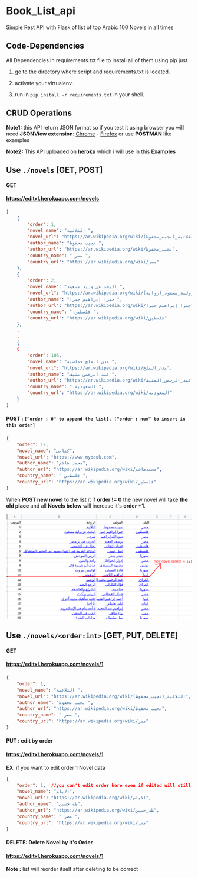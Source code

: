 # Book_List_api
Simple Rest API with Flask of list of top Arabic 100 Novels in all times

## Code-Dependencies

All Dependencies in requirements.txt file to install all of them using pip just

1. go to the directory where script and requirements.txt is located.

2. activate your virtualenv.

3. run in `pip install -r requirements.txt` in your shell.

   

## CRUD Operations 

**Note1:** this API return JSON format so if you test it using browser you will need **JSONView extension**: [Chrome](https://chrome.google.com/webstore/detail/jsonview/chklaanhfefbnpoihckbnefhakgolnmc/related) - [Firefox](https://addons.mozilla.org/en-US/firefox/addon/jsonview/) or use **POSTMAN** like examples

**Note2:** This API uploaded on **[heroku](https://editxl.herokuapp.com/novels)** which i will use in this **Examples**



## Use `./novels`  [GET, POST]

#### GET

#### https://editxl.herokuapp.com/novels

```json
[
    {
        "order": 1,
        "novel_name": "الثلاثية ",
        "novel_url": "https://ar.wikipedia.org/wiki/الثلاثية_(نجيب_محفوظ)",
        "author_name": "نجيب محفوظ ",
        "author_url": "https://ar.wikipedia.org/wiki/نجيب_محفوظ",
        "country_name": " مصر ",
        "country_url": "https://ar.wikipedia.org/wiki/مصر"
    },
    {
        "order": 2,
        "novel_name": "البحث عن وليد مسعود ",
        "novel_url": "https://ar.wikipedia.org/wiki/البحث_عن_وليد_مسعود_(رواية)",
        "author_name": "جبرا إبراهيم جبرا ",
        "author_url": "https://ar.wikipedia.org/wiki/جبرا_إبراهيم_جبرا",
        "country_name": " فلسطين ",
        "country_url": "https://ar.wikipedia.org/wiki/فلسطين"
    },
    .
    .
    {
    {
        "order": 106,
        "novel_name": "مدن الملح خماسية ",
        "novel_url": "https://ar.wikipedia.org/wiki/مدن_الملح",
        "author_name": "عبد الرحمن منيف ",
        "author_url": "https://ar.wikipedia.org/wiki/عبد_الرحمن_المنيف",
        "country_name": " السعودية ",
        "country_url": "https://ar.wikipedia.org/wiki/السعودية"
    }
]
```



#### POST : `["order : 0" to append the list], ["order : num" to insert in this order]  `

```json
{
    "order": 12,
    "novel_name": "كتابي",
    "novel_url": "https://www.mybook.com",
    "author_name": "محمد هاشم",
    "author_url": "https://ar.wikipedia.org/wiki/محمدهاشم",
    "country_name": " فلسطين ",
    "country_url": "https://ar.wikipedia.org/wiki/فلسطين"
}
```

When **POST new novel** to the list it if **order != 0** the new novel will take **the old place** and all **Novels below** will increase it's **order +1**.

![screen](/readme_screens/screen.png)

## Use `./novels/<order:int>`  [GET, PUT, DELETE]

#### GET 

#### https://editxl.herokuapp.com/novels/1

```json
{
    "order": 1,
    "novel_name": "الثلاثية ",
    "novel_url": "https://ar.wikipedia.org/wiki/الثلاثية_(نجيب_محفوظ)",
    "author_name": "نجيب محفوظ ",
    "author_url": "https://ar.wikipedia.org/wiki/نجيب_محفوظ",
    "country_name": " مصر ",
    "country_url": "https://ar.wikipedia.org/wiki/مصر"
}
```



#### PUT : edit by order

#### https://editxl.herokuapp.com/novels/1

**EX**: if you want to edit order 1 Novel data 

```json
{
    "order": 1,	 //you can't edit order here even if edited will still = the URL novels/<order>
    "novel_name": "الايام",
    "novel_url": "https://ar.wikipedia.org/wiki/الايام",
    "author_name": "طه حسين",
    "author_url": "https://ar.wikipedia.org/wiki/طه_حسين",
    "country_name": " مصر ",
    "country_url": "https://ar.wikipedia.org/wiki/مصر"
}
```



#### DELETE: Delete Novel by it's Order

#### https://editxl.herokuapp.com/novels/1

**Note :** list will reorder itself after deleting to be correct

